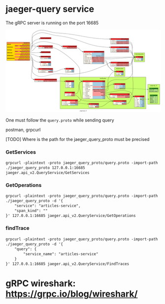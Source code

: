 # jaeger-query service 

The gRPC server is running on the port 16685

![gRPC query](./jaeger-lab/images/query_simplified.png)


One must follow the `query.proto` while sending query 

postman, grpcurl

[TODO] Where is the path for the jaeger_query_proto must be precised 

### GetServices
```
grpcurl -plaintext -proto jaeger_query_proto/query.proto -import-path ./jaeger_query_proto 127.0.0.1:16685 jaeger.api_v2.QueryService/GetServices
```

### GetOperations
```
grpcurl -plaintext -proto jaeger_query_proto/query.proto -import-path ./jaeger_query_proto -d '{
    "service": "articles-service",
    "span_kind": ""
}' 127.0.0.1:16685 jaeger.api_v2.QueryService/GetOperations
```

### findTrace
```
grpcurl -plaintext -proto jaeger_query_proto/query.proto -import-path ./jaeger_query_proto -d '{ 
    "query": {
        "service_name": "articles-service"
    }
}' 127.0.0.1:16685 jaeger.api_v2.QueryService/FindTraces 
```
# gRPC wireshark: https://grpc.io/blog/wireshark/ 

